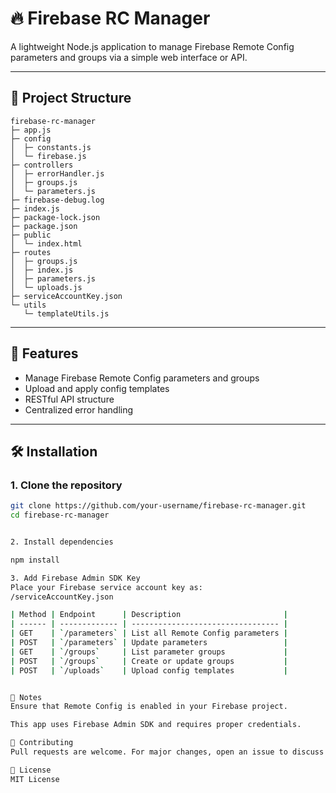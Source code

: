 # 🔥 Firebase RC Manager

A lightweight Node.js application to manage Firebase Remote Config parameters and groups via a simple web interface or API.

---

## 📁 Project Structure


```
firebase-rc-manager
├─ app.js
├─ config
│  ├─ constants.js
│  └─ firebase.js
├─ controllers
│  ├─ errorHandler.js
│  ├─ groups.js
│  └─ parameters.js
├─ firebase-debug.log
├─ index.js
├─ package-lock.json
├─ package.json
├─ public
│  └─ index.html
├─ routes
│  ├─ groups.js
│  ├─ index.js
│  ├─ parameters.js
│  └─ uploads.js
├─ serviceAccountKey.json
└─ utils
   └─ templateUtils.js

```


---

## 🚀 Features

- Manage Firebase Remote Config parameters and groups  
- Upload and apply config templates  
- RESTful API structure  
- Centralized error handling

---

## 🛠️ Installation

### 1. Clone the repository

```bash
git clone https://github.com/your-username/firebase-rc-manager.git
cd firebase-rc-manager


2. Install dependencies

npm install

3. Add Firebase Admin SDK Key
Place your Firebase service account key as:
/serviceAccountKey.json

| Method | Endpoint      | Description                       |
| ------ | ------------- | --------------------------------- |
| GET    | `/parameters` | List all Remote Config parameters |
| POST   | `/parameters` | Update parameters                 |
| GET    | `/groups`     | List parameter groups             |
| POST   | `/groups`     | Create or update groups           |
| POST   | `/uploads`    | Upload config templates           |


📌 Notes
Ensure that Remote Config is enabled in your Firebase project.

This app uses Firebase Admin SDK and requires proper credentials.

🤝 Contributing
Pull requests are welcome. For major changes, open an issue to discuss them first.

📜 License
MIT License


